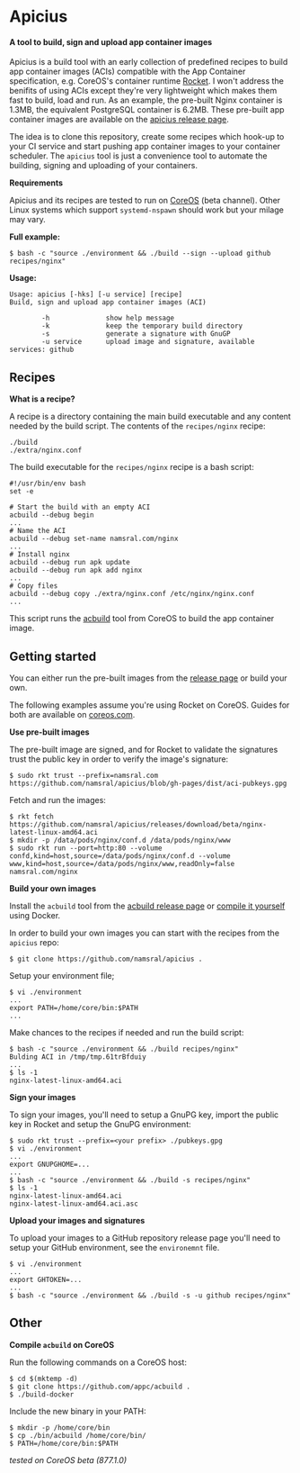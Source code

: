 # Apicius

#### A tool to build, sign and upload app container images

Apicius is a build tool with an early collection of predefined recipes to build app container images (ACIs) compatible with the App Container specification, e.g. CoreOS's container runtime [Rocket]. I won't address the benifits of using ACIs except they're very lightweight which makes them fast to build, load and run. As an example, the pre-built Nginx container is 1.3MB, the equivalent PostgreSQL container is 6.2MB. These pre-built app container images are available on the [apicius release page][apicius-releases].

The idea is to clone this repository, create some recipes which hook-up to your CI service and start pushing app container images to your container scheduler. The `apicius` tool is just  a convenience tool to automate the building, signing and uploading of your containers.

__Requirements__

Apicius and its recipes are tested to run on [CoreOS] (beta channel). Other Linux systems which support `systemd-nspawn` should work but your milage may vary.

[apicius-releases]: (https://github.com/namsral/apicius/releases)
[CoreOS]: (https://coreos.com)
[Rocket]: (https://coreos.com/rkt)

__Full example:__

    $ bash -c "source ./environment && ./build --sign --upload github recipes/nginx"

__Usage:__

    Usage: apicius [-hks] [-u service] [recipe]                                   
    Build, sign and upload app container images (ACI)                             
                                                                                  
            -h              show help message                                     
            -k              keep the temporary build directory                    
            -s              generate a signature with GnuGP                       
            -u service      upload image and signature, available services: github


Recipes
-----------

__What is a recipe?__

A recipe is a directory containing the main build executable and any content needed by the build script. The contents of the `recipes/nginx` recipe:

    ./build
    ./extra/nginx.conf

The build executable for the `recipes/nginx` recipe is a bash script:

    #!/usr/bin/env bash
    set -e

    # Start the build with an empty ACI
    acbuild --debug begin
    ...
    # Name the ACI
    acbuild --debug set-name namsral.com/nginx
    ...
    # Install nginx
    acbuild --debug run apk update
    acbuild --debug run apk add nginx
    ...
    # Copy files
    acbuild --debug copy ./extra/nginx.conf /etc/nginx/nginx.conf
    ...

This script runs the [acbuild] tool from CoreOS to build the app container image.

[acbuild]: (https://github.com/appc/acbuild)
[acbuild-releases]: (https://github.com/appc/acbuild/releases)


Getting started
---------------

You can either run the pre-built images from the [release page][apicius-releases] or build your own.

The following examples assume you're using Rocket on CoreOS. Guides for both are available on [coreos.com][CoreOS].

__Use pre-built images__

The pre-built image are signed, and for Rocket to validate the signatures trust the public key in order to verify the image's signature: 

    $ sudo rkt trust --prefix=namsral.com https://github.com/namsral/apicius/blob/gh-pages/dist/aci-pubkeys.gpg

Fetch and run the images:

    $ rkt fetch https://github.com/namsral/apicius/releases/download/beta/nginx-latest-linux-amd64.aci
    $ mkdir -p /data/pods/nginx/conf.d /data/pods/nginx/www
    $ sudo rkt run --port=http:80 --volume confd,kind=host,source=/data/pods/nginx/conf.d --volume www,kind=host,source=/data/pods/nginx/www,readOnly=false namsral.com/nginx

__Build your own images__

Install the `acbuild` tool from the [acbuild release page][acbuild-releases] or [compile it yourself](#compile-acbuild-on-coreos) using Docker.

In order to build your own images you can start with the recipes from the `apicius` repo:

    $ git clone https://github.com/namsral/apicius .

Setup your environment file; 

    $ vi ./environment
    ...
    export PATH=/home/core/bin:$PATH
    ...

Make chances to the recipes if needed and run the build script:

    $ bash -c "source ./environment && ./build recipes/nginx"
    Bulding ACI in /tmp/tmp.61trBfduiy
    ...
    $ ls -1
    nginx-latest-linux-amd64.aci


__Sign your images__

To sign your images, you'll need to setup a GnuPG key, import the public key in Rocket and setup the GnuPG environment:

    $ sudo rkt trust --prefix=<your prefix> ./pubkeys.gpg
    $ vi ./environment
    ...
    export GNUPGHOME=...
    ...
    $ bash -c "source ./environment && ./build -s recipes/nginx"
    $ ls -1
    nginx-latest-linux-amd64.aci
    nginx-latest-linux-amd64.aci.asc

__Upload your images and signatures__

To upload your images to a GitHub repository release page you'll need to setup your GitHub environment, see the `environemnt` file.

    $ vi ./environment
    ...
    export GHTOKEN=...
    ...
    $ bash -c "source ./environment && ./build -s -u github recipes/nginx"


Other
-------

__Compile `acbuild` on CoreOS__

Run the following commands on a CoreOS host:

    $ cd $(mktemp -d)
    $ git clone https://github.com/appc/acbuild .
    $ ./build-docker

Include the new binary in your PATH:

    $ mkdir -p /home/core/bin
    $ cp ./bin/acbuild /home/core/bin/
    $ PATH=/home/core/bin:$PATH

_tested on CoreOS beta (877.1.0)_

